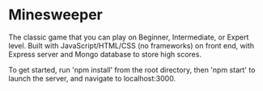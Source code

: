 # Minesweeper

The classic game that you can play on Beginner, Intermediate, or Expert level.  Built with JavaScript/HTML/CSS (no frameworks) on front end, with Express server and Mongo database to store high scores.

To get started, run 'npm install' from the root directory, then 'npm start' to launch the server, and navigate to localhost:3000.
